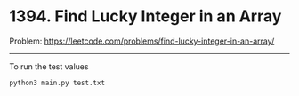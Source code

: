 # 1394. Find Lucky Integer in an Array

Problem: https://leetcode.com/problems/find-lucky-integer-in-an-array/

---

To run the test values
```
python3 main.py test.txt
```
